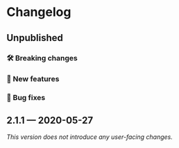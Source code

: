 # Changelog

## Unpublished

### 🛠 Breaking changes

### 🎉 New features

### 🐛 Bug fixes

## 2.1.1 — 2020-05-27

*This version does not introduce any user-facing changes.*
